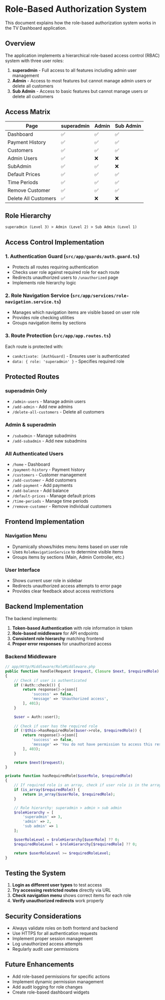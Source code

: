 # Role-Based Authorization System

This document explains how the role-based authorization system works in the TV Dashboard application.

## Overview

The application implements a hierarchical role-based access control (RBAC) system with three user roles:

1. **superadmin** - Full access to all features including admin user management
2. **Admin** - Access to most features but cannot manage admin users or delete all customers
3. **Sub Admin** - Access to basic features but cannot manage users or delete all customers

## Access Matrix

| Page | superadmin | Admin | Sub Admin |
|------|-------------|-------|----------|
| Dashboard | ✅ | ✅ | ✅ |
| Payment History | ✅ | ✅ | ✅ |
| Customers | ✅ | ✅ | ✅ |
| Admin Users | ✅ | ❌ | ❌ |
| SubAdmin | ✅ | ✅ | ❌ |
| Default Prices | ✅ | ✅ | ✅ |
| Time Periods | ✅ | ✅ | ✅ |
| Remove Customer | ✅ | ✅ | ✅ |
| Delete All Customers | ✅ | ❌ | ❌ |

## Role Hierarchy

```
superadmin (Level 3) > Admin (Level 2) > Sub Admin (Level 1)
```

## Access Control Implementation

### 1. Authentication Guard (`src/app/guards/auth.guard.ts`)

- Protects all routes requiring authentication
- Checks user role against required role for each route
- Redirects unauthorized users to `/unauthorized` page
- Implements role hierarchy logic

### 2. Role Navigation Service (`src/app/services/role-navigation.service.ts`)

- Manages which navigation items are visible based on user role
- Provides role checking utilities
- Groups navigation items by sections

### 3. Route Protection (`src/app/app.routes.ts`)

Each route is protected with:
- `canActivate: [AuthGuard]` - Ensures user is authenticated
- `data: { role: 'superadmin' }` - Specifies required role

## Protected Routes

### superadmin Only
- `/admin-users` - Manage admin users
- `/add-admin` - Add new admins
- `/delete-all-customers` - Delete all customers

### Admin & superadmin
- `/subadmin` - Manage subadmins
- `/add-subadmin` - Add new subadmins

### All Authenticated Users
- `/home` - Dashboard
- `/payment-history` - Payment history
- `/customers` - Customer management
- `/add-customer` - Add customers
- `/add-payment` - Add payments
- `/add-balance` - Add balance
- `/default-prices` - Manage default prices
- `/time-periods` - Manage time periods
- `/remove-customer` - Remove individual customers

## Frontend Implementation

### Navigation Menu
- Dynamically shows/hides menu items based on user role
- Uses `RoleNavigationService` to determine visible items
- Groups items by sections (Main, Admin Controller, etc.)

### User Interface
- Shows current user role in sidebar
- Redirects unauthorized access attempts to error page
- Provides clear feedback about access restrictions

## Backend Implementation

The backend implements:

1. **Token-based Authentication** with role information in token
2. **Role-based middleware** for API endpoints
3. **Consistent role hierarchy** matching frontend
4. **Proper error responses** for unauthorized access

### Backend Middleware

```php
// app/Http/Middleware/RoleMiddleware.php
public function handle(Request $request, Closure $next, $requiredRole)
{
    // Check if user is authenticated
    if (!Auth::check()) {
        return response()->json([
            'success' => false,
            'message' => 'Unauthorized access',
        ], 401);
    }

    $user = Auth::user();
    
    // Check if user has the required role
    if (!$this->hasRequiredRole($user->role, $requiredRole)) {
        return response()->json([
            'success' => false,
            'message' => 'You do not have permission to access this resource',
        ], 403);
    }

    return $next($request);
}

private function hasRequiredRole($userRole, $requiredRole)
{
    // If required role is an array, check if user role is in the array
    if (is_array($requiredRole)) {
        return in_array($userRole, $requiredRole);
    }

    // Role hierarchy: superadmin > admin > sub admin
    $roleHierarchy = [
        'superadmin' => 3,
        'admin' => 2,
        'sub admin' => 1
    ];

    $userRoleLevel = $roleHierarchy[$userRole] ?? 0;
    $requiredRoleLevel = $roleHierarchy[$requiredRole] ?? 0;

    return $userRoleLevel >= $requiredRoleLevel;
}
```

## Testing the System

1. **Login as different user types** to test access
2. **Try accessing restricted routes** directly via URL
3. **Check navigation menu** shows correct items for each role
4. **Verify unauthorized redirects** work properly

## Security Considerations

- Always validate roles on both frontend and backend
- Use HTTPS for all authentication requests
- Implement proper session management
- Log unauthorized access attempts
- Regularly audit user permissions

## Future Enhancements

- Add role-based permissions for specific actions
- Implement dynamic permission management
- Add audit logging for role changes
- Create role-based dashboard widgets